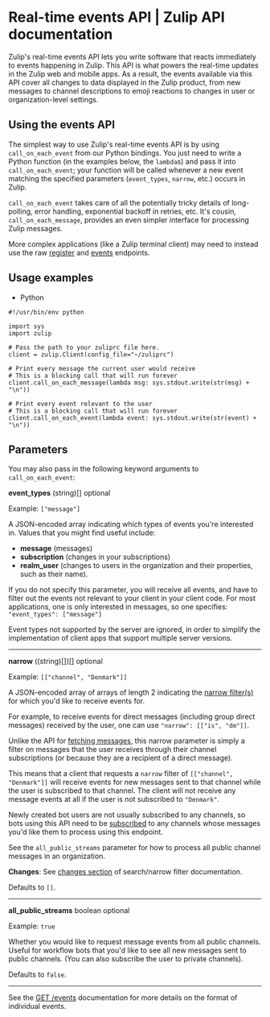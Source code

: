 # Real-time events API | Zulip API documentation
Zulip's real-time events API lets you write software that reacts immediately to events happening in Zulip. This API is what powers the real-time updates in the Zulip web and mobile apps. As a result, the events available via this API cover all changes to data displayed in the Zulip product, from new messages to channel descriptions to emoji reactions to changes in user or organization-level settings.

Using the events API
--------------------

The simplest way to use Zulip's real-time events API is by using `call_on_each_event` from our Python bindings. You just need to write a Python function (in the examples below, the `lambda`s) and pass it into `call_on_each_event`; your function will be called whenever a new event matching the specified parameters (`event_types`, `narrow`, etc.) occurs in Zulip.

`call_on_each_event` takes care of all the potentially tricky details of long-polling, error handling, exponential backoff in retries, etc. It's cousin, `call_on_each_message`, provides an even simpler interface for processing Zulip messages.

More complex applications (like a Zulip terminal client) may need to instead use the raw [register](https://zulip.com/api/register-queue) and [events](https://zulip.com/api/get-events) endpoints.

Usage examples
--------------

*   Python

```
#!/usr/bin/env python

import sys
import zulip

# Pass the path to your zuliprc file here.
client = zulip.Client(config_file="~/zuliprc")

# Print every message the current user would receive
# This is a blocking call that will run forever
client.call_on_each_message(lambda msg: sys.stdout.write(str(msg) + "\n"))

# Print every event relevant to the user
# This is a blocking call that will run forever
client.call_on_each_event(lambda event: sys.stdout.write(str(event) + "\n"))

```


Parameters
----------

You may also pass in the following keyword arguments to `call_on_each_event`:

**event\_types** (string)\[\] optional[](#parameter-event_types)

Example: `["message"]`

A JSON-encoded array indicating which types of events you're interested in. Values that you might find useful include:

*   **message** (messages)
*   **subscription** (changes in your subscriptions)
*   **realm\_user** (changes to users in the organization and their properties, such as their name).

If you do not specify this parameter, you will receive all events, and have to filter out the events not relevant to your client in your client code. For most applications, one is only interested in messages, so one specifies: `"event_types": ["message"]`

Event types not supported by the server are ignored, in order to simplify the implementation of client apps that support multiple server versions.

* * *

**narrow** ((string)\[\])\[\] optional[](#parameter-narrow)

Example: `[["channel", "Denmark"]]`

A JSON-encoded array of arrays of length 2 indicating the [narrow filter(s)](https://zulip.com/api/construct-narrow) for which you'd like to receive events for.

For example, to receive events for direct messages (including group direct messages) received by the user, one can use `"narrow": [["is", "dm"]]`.

Unlike the API for [fetching messages](https://zulip.com/api/get-messages), this narrow parameter is simply a filter on messages that the user receives through their channel subscriptions (or because they are a recipient of a direct message).

This means that a client that requests a `narrow` filter of `[["channel", "Denmark"]]` will receive events for new messages sent to that channel while the user is subscribed to that channel. The client will not receive any message events at all if the user is not subscribed to `"Denmark"`.

Newly created bot users are not usually subscribed to any channels, so bots using this API need to be [subscribed](https://zulip.com/api/subscribe) to any channels whose messages you'd like them to process using this endpoint.

See the `all_public_streams` parameter for how to process all public channel messages in an organization.

**Changes**: See [changes section](https://zulip.com/api/construct-narrow#changes) of search/narrow filter documentation.

Defaults to `[]`.

* * *

**all\_public\_streams** boolean optional[](#parameter-all_public_streams)

Example: `true`

Whether you would like to request message events from all public channels. Useful for workflow bots that you'd like to see all new messages sent to public channels. (You can also subscribe the user to private channels).

Defaults to `false`.

* * *

See the [GET /events](https://zulip.com/api/get-events) documentation for more details on the format of individual events.